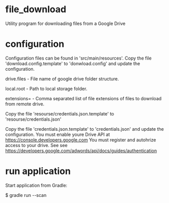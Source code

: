 # file_download
Utility program for downloading files from a Google Drive

# configuration
Configuration files can be found in 'src/main/resources'.
Copy the file 'download.config.template' to 'donwload.config' and update the configuration.

drive.files - File name of google drive folder structure.

local.root - Path to local storage folder.

extensions= - Comma separated list of file extensions of files to download from remote drive.

Copy the file 'resourse/credentials.json.template' to 'resourse/credentials.json'

Copy the file 'credentials.json.template' to 'credentials.json' and update the configuration. You must
enable youre Drive API at https://console.developers.google.com
You must register and autohrize access to your drive. See see https://developers.google.com/adwords/api/docs/guides/authentication

# run application
Start application from Gradle:

$ gradle run --scan

